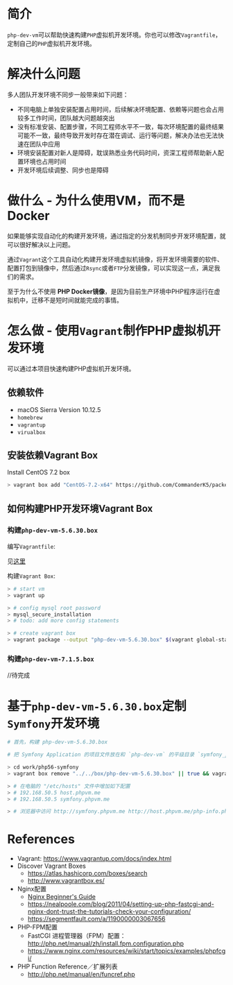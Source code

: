 # 简介

`php-dev-vm`可以帮助快速构建`PHP`虚拟机开发环境。你也可以修改`Vagrantfile`，定制自己的`PHP`虚拟机开发环境。

# 解决什么问题

多人团队开发环境不同步一般带来如下问题：

- 不同电脑上单独安装配置占用时间，后续解决环境配置、依赖等问题也会占用较多工作时间，团队越大问题越突出
- 没有标准安装、配置步骤，不同工程师水平不一致，每次环境配置的最终结果可能不一致，最终导致开发时存在潜在调试、运行等问题，解决办法也无法快速在团队中应用
- 环境安装配置对新人是障碍，耽误熟悉业务代码时间，资深工程师帮助新人配置环境也占用时间
- 开发环境后续调整、同步也是障碍

# 做什么 - 为什么使用VM，而不是Docker

如果能够实现自动化的构建开发环境，通过指定的分发机制同步开发环境配置，就可以很好解决以上问题。

通过`Vagrant`这个工具自动化构建开发环境虚拟机镜像，将开发环境需要的软件、配置打包到镜像中，然后通过`Rsync`或者`FTP`分发镜像，可以实现这一点，满足我们的需求。

至于为什么不使用 **PHP Docker镜像**，是因为目前生产环境中PHP程序运行在虚拟机中，迁移不是短时间就能完成的事情。

# 怎么做 - 使用`Vagrant`制作PHP虚拟机开发环境

可以通过本项目快速构建PHP虚拟机开发环境。

## 依赖软件

- macOS Sierra Version 10.12.5
- `homebrew`
- `vagrantup`
- `virualbox`

## 安装依赖Vagrant Box

Install CentOS 7.2 box

```sh
> vagrant box add "CentOS-7.2-x64" https://github.com/CommanderK5/packer-centos-template/releases/download/0.7.2/vagrant-centos-7.2.box
```

## 如何构建PHP开发环境Vagrant Box

### 构建`php-dev-vm-5.6.30.box`

编写`Vagrantfile`:

见[这里](./src/PHP-5.6.30/Vagrantfile)

构建`Vagrant Box`:

```sh
> # start vm
> vagrant up

> # config mysql root password
> mysql_secure_installation
> # todo: add more config statements

> # create vagrant box
> vagrant package --output "php-dev-vm-5.6.30.box" $(vagrant global-status | grep 'src/PHP-5.6.30' | awk '{print $1}') && mv php-dev-vm-5.6.30.box ../../box/
```

### 构建`php-dev-vm-7.1.5.box`

//待完成


# 基于`php-dev-vm-5.6.30.box`定制`Symfony`开发环境

```sh
# 首先，构建 php-dev-vm-5.6.30.box

# 把 Symfony Application 的项目文件放在和 `php-dev-vm` 的平级目录 `symfony_prj1` 中

> cd work/php56-symfony
> vagrant box remove "../../box/php-dev-vm-5.6.30.box" || true && vagrant up  # ignore error when box not exists

> # 在电脑的 "/etc/hosts" 文件中增加如下配置
> # 192.168.50.5 host.phpvm.me
> # 192.168.50.5 symfony.phpvm.me

> # 浏览器中访问 http://symfony.phpvm.me http://host.phpvm.me/php-info.php ，能正常打开页面
```

# References

- Vagrant: https://www.vagrantup.com/docs/index.html
- Discover Vagrant Boxes
  - https://atlas.hashicorp.com/boxes/search
  - http://www.vagrantbox.es/
- Nginx配置
  - [Nginx Beginner's Guide](http://nginx.org/en/docs/beginners_guide.html)
  - https://nealpoole.com/blog/2011/04/setting-up-php-fastcgi-and-nginx-dont-trust-the-tutorials-check-your-configuration/
  - https://segmentfault.com/a/1190000003067656
- PHP-FPM配置
  - FastCGI 进程管理器（FPM）配置：http://php.net/manual/zh/install.fpm.configuration.php
  - https://www.nginx.com/resources/wiki/start/topics/examples/phpfcgi/
- PHP Function Reference／扩展列表
  - http://php.net/manual/en/funcref.php
